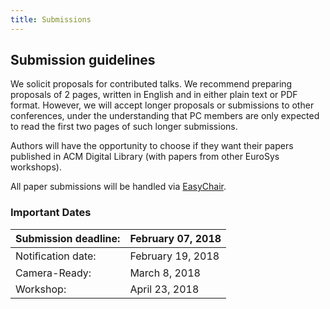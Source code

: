 ```yaml
---
title: Submissions
---
```


## Submission guidelines

We solicit proposals for contributed talks. We recommend preparing proposals of 2 pages, written in English and in either plain text or PDF format. However, we will accept longer proposals or submissions to other conferences, under the understanding that PC members are only expected to read the first two pages of such longer submissions. 

Authors will have the opportunity to choose if they want their papers published in ACM Digital Library (with papers from other EuroSys workshops).

All paper submissions will be handled via [EasyChair](https://easychair.org/conferences/?conf=papoc18).

### Important Dates

|Submission deadline: | February 07, 2018 |
|--------------|--------------------------|
|Notiﬁcation date: | February 19, 2018|
|Camera-Ready: | March 8, 2018|
|Workshop: | April 23, 2018|

